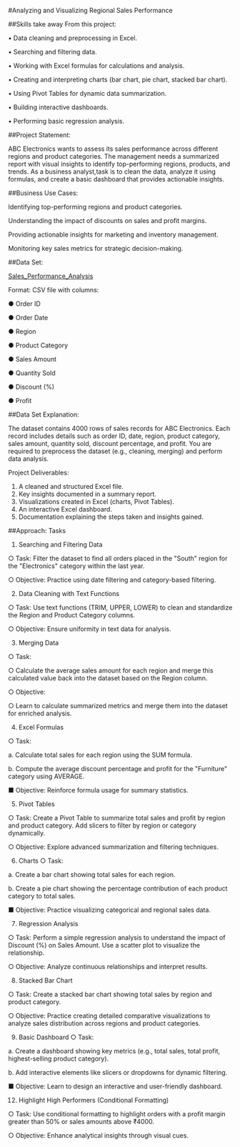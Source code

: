 #Analyzing and Visualizing Regional Sales Performance

##Skills take away From  this project:

•	Data cleaning and preprocessing in Excel.

•	Searching and filtering data.

•	Working with Excel formulas for calculations and analysis.

•	Creating and interpreting charts (bar chart, pie chart, stacked bar chart).

•	Using Pivot Tables for dynamic data summarization.

•	Building interactive dashboards.

•	Performing basic regression analysis.

##Project Statement:

ABC Electronics wants to assess its sales performance across different regions and product categories. The management needs a summarized report with visual insights to identify top-performing regions, products, and trends. As a business analyst,task is to clean the data, analyze it using formulas, and create a basic dashboard that provides actionable insights.

##Business Use Cases:

Identifying top-performing regions and product categories.

Understanding the impact of discounts on sales and profit margins.

Providing actionable insights for marketing and inventory management.

Monitoring key sales metrics for strategic decision-making.

##Data Set:

[Sales_Performance_Analysis](https://github.com/JavidhFarhan/Analyzing-and-Visualizing-Regional-Sales-Performance-of-ABC-company/blob/main/Sales_Performance_Analysis_Dataset.xlsx)

Format: CSV file with columns:

●	Order ID

●	Order Date

●	Region

●	Product Category

●	Sales Amount

●	Quantity Sold

●	Discount (%)

●	Profit

##Data Set Explanation:

The dataset contains 4000 rows of sales records for ABC Electronics. Each record includes details such as order ID, date, region, product category, sales amount, quantity sold, discount percentage, and profit. You are required to preprocess the dataset (e.g., cleaning, merging) and perform data analysis.

Project Deliverables:


1. A cleaned and structured Excel file.
2. Key insights documented in a summary report.
3. Visualizations created in Excel (charts, Pivot Tables).
4. An interactive Excel dashboard.
5. Documentation explaining the steps taken and insights gained.

##Approach:
Tasks

1.	Searching and Filtering Data
   
○	Task: Filter the dataset to find all orders placed in the "South" region for the "Electronics" category within the last year.

○	Objective: Practice using date filtering and category-based filtering.

2.	Data Cleaning with Text Functions
   
○	Task: Use text functions (TRIM, UPPER, LOWER) to clean and standardize the Region and Product Category columns.

○	Objective: Ensure uniformity in text data for analysis.

3.	Merging Data
   
○	Task:

○	Calculate the average sales amount for each region and merge this calculated value back into the dataset based on the Region column.

○	Objective:

○	Learn to calculate summarized metrics and merge them into the dataset for enriched analysis.

4.	Excel Formulas

○	Task:

a. Calculate total sales for each region using the SUM formula.

b. Compute the average discount percentage and profit for the "Furniture" category using AVERAGE.

■	Objective: Reinforce formula usage for summary statistics.

5.	Pivot Tables
   
○	Task: Create a Pivot Table to summarize total sales and profit by region and product category. Add slicers to filter by region or category dynamically.

○	Objective: Explore advanced summarization and filtering techniques.

6.	Charts
○	Task:

a. Create a bar chart showing total sales for each region.

b. Create a pie chart showing the percentage contribution of each product category to total sales.

■	Objective: Practice visualizing categorical and regional sales data.

7.	Regression Analysis
   
○	Task: Perform a simple regression analysis to understand the impact of Discount (%) on Sales Amount. Use a scatter plot to visualize the relationship.

○	Objective: Analyze continuous relationships and interpret results.

8.	Stacked Bar Chart
   
○	Task: Create a stacked bar chart showing total sales by region and product category.

○	Objective: Practice creating detailed comparative visualizations to analyze sales distribution across regions and product categories.

9.	Basic Dashboard
○	Task:

a. Create a dashboard showing key metrics (e.g., total sales, total profit, highest-selling product category).

b. Add interactive elements like slicers or dropdowns for dynamic filtering.

■	Objective: Learn to design an interactive and user-friendly dashboard.

12.	Highlight High Performers (Conditional Formatting)
    
○	Task: Use conditional formatting to highlight orders with a profit margin greater than 50% or sales amounts above ₹4000.

○	Objective: Enhance analytical insights through visual cues.



